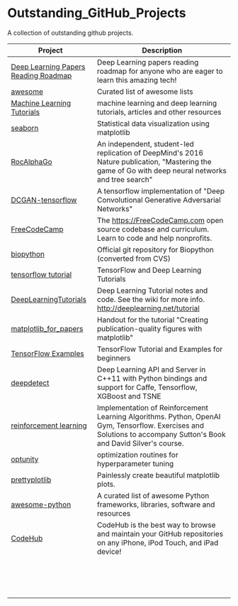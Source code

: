 # Outstanding_GitHub_Projects
A collection of outstanding github projects.

| Project | Description |
| - | - |
| [Deep Learning Papers Reading Roadmap](https://github.com/songrotek/Deep-Learning-Papers-Reading-Roadmap) | Deep Learning papers reading roadmap for anyone who are eager to learn this amazing tech! |
| [awesome](https://github.com/sindresorhus/awesome) | Curated list of awesome lists |
| [Machine Learning Tutorials](https://github.com/ujjwalkarn/Machine-Learning-Tutorials) | machine learning and deep learning tutorials, articles and other resources |
| [seaborn](https://github.com/mwaskom/seaborn) | Statistical data visualization using matplotlib |
| [RocAlphaGo](https://github.com/Rochester-NRT/RocAlphaGo) | An independent, student-led replication of DeepMind's 2016 Nature publication, "Mastering the game of Go with deep neural networks and tree search" |
| [DCGAN-tensorflow](https://github.com/carpedm20/DCGAN-tensorflow) | A tensorflow implementation of "Deep Convolutional Generative Adversarial Networks"  |
| [FreeCodeCamp](https://github.com/Bjoux2/FreeCodeCamp) | The https://FreeCodeCamp.com open source codebase and curriculum. Learn to code and help nonprofits. |
| [biopython](https://github.com/biopython/biopython) | Official git repository for Biopython (converted from CVS)  |
| [tensorflow tutorial](https://github.com/wagamamaz/tensorflow-tutorial) | TensorFlow and Deep Learning Tutorials |
| [DeepLearningTutorials](https://github.com/lisa-lab/DeepLearningTutorials) | Deep Learning Tutorial notes and code. See the wiki for more info. http://deeplearning.net/tutorial |
| [matplotlib_for_papers](https://github.com/jbmouret/matplotlib_for_papers) | Handout for the tutorial "Creating publication-quality figures with matplotlib" |
| [TensorFlow Examples](https://github.com/aymericdamien/TensorFlow-Examples) | TensorFlow Tutorial and Examples for beginners |
| [deepdetect](https://github.com/beniz/deepdetect) | Deep Learning API and Server in C++11 with Python bindings and support for Caffe, Tensorflow, XGBoost and TSNE |
| [reinforcement learning](https://github.com/dennybritz/reinforcement-learning) | Implementation of Reinforcement Learning Algorithms. Python, OpenAI Gym, Tensorflow. Exercises and Solutions to accompany Sutton's Book and David Silver's course.  |
| [optunity](https://github.com/claesenm/optunity) | optimization routines for hyperparameter tuning |
| [prettyplotlib](https://github.com/olgabot/prettyplotlib) | Painlessly create beautiful matplotlib plots.  |
| [awesome-python](https://github.com/vinta/awesome-python) | A curated list of awesome Python frameworks, libraries, software and resources |
| [CodeHub](https://github.com/thedillonb/CodeHub) | CodeHub is the best way to browse and maintain your GitHub repositories on any iPhone, iPod Touch, and iPad device!  |
| []() |  |
| []() |  |
| []() |  |
| []() |  |
| []() |  |
| []() |  |
| []() |  |
| []() |  |
| []() |  |
| []() |  |
| []() |  |
| []() |  |
| []() |  |
| []() |  |
| []() |  |

